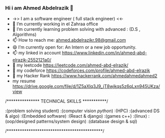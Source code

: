### Hi i am Ahmed Abdelrazik 👋

- ->> I am a software engineer ( full stack engineer) <<- 
- 🔭 I’m currently working in el Zahraa office
- 🌱 I’m currently learning problem solving with advanced : (D.S , Algorithms)
- 📫 How to reach me: ahmed.abdelrazikr.98@gmail.com
- 😄 I’m currently open for: An Intern or a new job opportunity.
-  📫 my linked in account https://www.linkedin.com/in/ahmed-abd-elrazik-2552121a0/
- 🌱 my leetcode https://leetcode.com/ahmed-abd-elrazik/
- 🌱 my codeforce https://codeforces.com/profile/ahmed-abd-elrazik
- 🌱 my Hacker Rank https://www.hackerrank.com/ahmedahmedahmed2
- my resume https://drive.google.com/file/d/1Z5aXlq3J9_jT8wjkqs5z6qLxn945UKza/view


/*************** TECHNICAL SKILLS ***********/

:(problem solving student) :(computer vision _python_) 
:(HPC) :(advanced DS & algo)
:(Embedded software) :(React & django) 
:(games c++) :(linux) 
:(oop/designed patterns/system design) 
:(database design & sql) 


/********************************************/
